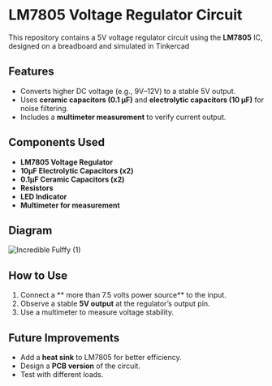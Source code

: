 # LM7805 Voltage Regulator Circuit

This repository contains a 5V voltage regulator circuit using the **LM7805** IC, designed on a breadboard and simulated in Tinkercad

## Features
- Converts higher DC voltage (e.g., 9V–12V) to a stable 5V output.
- Uses **ceramic capacitors (0.1 µF)** and **electrolytic capacitors (10 µF)** for noise filtering.
- Includes a **multimeter measurement** to verify current output.

## Components Used
- **LM7805 Voltage Regulator**
- **10µF Electrolytic Capacitors (x2)**
- **0.1µF Ceramic Capacitors (x2)**
- **Resistors**
- **LED Indicator**
- **Multimeter for measurement**

## Diagram
![Incredible Fulffy (1)](https://github.com/user-attachments/assets/37e1891f-9655-4342-8bd0-d657a4f391e7)


## How to Use
1. Connect a ** more than 7.5 volts  power source** to the input.
2. Observe a stable **5V output** at the regulator’s output pin.
3. Use a multimeter to measure voltage stability.

## Future Improvements
- Add a **heat sink** to LM7805 for better efficiency.
- Design a **PCB version** of the circuit.
- Test with different loads.

